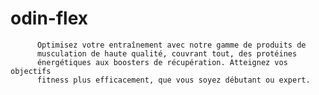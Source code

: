 # odin-flex

          Optimisez votre entraînement avec notre gamme de produits de
          musculation de haute qualité, couvrant tout, des protéines
          énergétiques aux boosters de récupération. Atteignez vos objectifs
          fitness plus efficacement, que vous soyez débutant ou expert.
